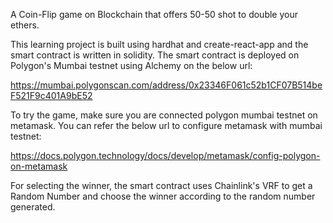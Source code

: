 A Coin-Flip game on Blockchain that offers 50-50 shot to double your ethers.

This learning project is built using hardhat and create-react-app and the smart contract is written in solidity. The smart contract is deployed on
Polygon's Mumbai testnet using Alchemy on the below url: 

https://mumbai.polygonscan.com/address/0x23346F061c52b1CF07B514beF521F9c401A9bE52

To try the game, make sure you are connected polygon mumbai testnet on metamask. You can refer the below url to configure metamask with mumbai testnet:

https://docs.polygon.technology/docs/develop/metamask/config-polygon-on-metamask

For selecting the winner, the smart contract uses Chainlink's VRF to get a Random Number and choose the winner according to the random number generated.

